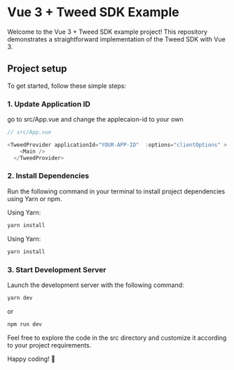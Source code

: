 # Vue 3 + Tweed SDK Example

Welcome to the Vue 3 + Tweed SDK example project! This repository demonstrates a straightforward implementation of the Tweed SDK with Vue 3.

## Project setup

To get started, follow these simple steps:

### 1. Update Application ID
go to src/App.vue and change the applecaion-id to your own

```javascript
// src/App.vue

<TweedProvider applicationId="YOUR-APP-ID"  :options="clientOptions" >
    <Main />
  </TweedProvider>

```
### 2. Install Dependencies

Run the following command in your terminal to install project dependencies using Yarn or npm.

Using Yarn:
```bash
yarn install

```
Using Yarn:
```bash
yarn install
```

### 3. Start Development Server
Launch the development server with the following command:


```bash
yarn dev

```
or
```bash
npm run dev
```

Feel free to explore the code in the src directory and customize it according to your project requirements.

Happy coding! 🚀


